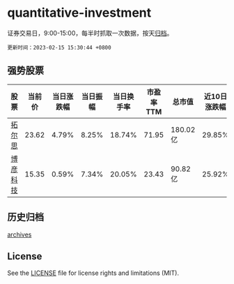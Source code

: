 # quantitative-investment

证券交易日，9:00-15:00，每半时抓取一次数据，按天[归档](archives)。

`更新时间：2023-02-15 15:30:44 +0800`

## 强势股票

|股票|当前价|当日涨跌幅|当日振幅|当日换手率|市盈率TTM|总市值|近10日涨跌幅|
|----|----|----|----|----|----|----|----|
|[拓尔思](https://xueqiu.com/S/SZ300229)|23.62|4.79%|8.25%|18.74%|71.95|180.02亿|29.85%|
|[博彦科技](https://xueqiu.com/S/SZ002649)|15.35|0.59%|7.34%|20.05%|23.43|90.82亿|25.92%|

## 历史归档

[archives](archives)

## License

See the [LICENSE](LICENSE) file for license rights and limitations (MIT).